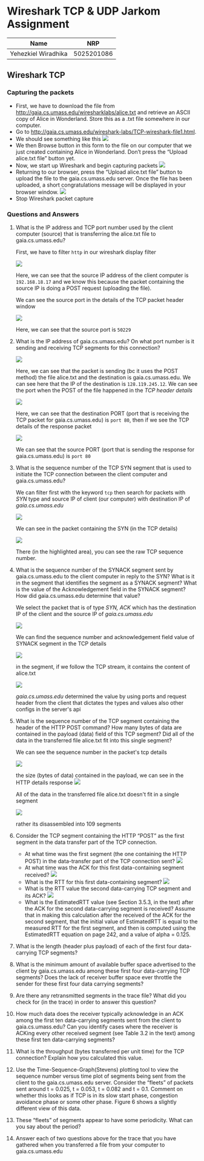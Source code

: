 # Wireshark TCP & UDP Jarkom Assignment

<table>
<tbody>
  <thead>
    <tr>
      <th>Name</th>
      <th>NRP</th>
    </tr>
  </thead>
  <tbody>
    <tr>
      <td>Yehezkiel Wiradhika</td>
      <td>5025201086</td>
    </tr>
  </tbody>
</table>

## Wireshark TCP

### Capturing the packets

- First, we have to download the file from http://gaia.cs.umass.edu/wiresharklabs/alice.txt and retrieve an ASCII copy of Alice in Wonderland. Store this as a .txt file somewhere in our computer.
- Go to http://gaia.cs.umass.edu/wireshark-labs/TCP-wireshark-file1.html.
- We should see something like this
  <img src="assets/webpage.png" />
- We then Browse button in this form to the file on our computer that we just
  created containing Alice in Wonderland. Don’t press the “Upload alice.txt file”
  button yet.
- Now, we start up Wireshark and begin capturing packets
  <img src="assets/start_capture.png" />
- Returning to our browser, press the “Upload alice.txt file” button to upload the
  file to the gaia.cs.umass.edu server. Once the file has been uploaded, a short
  congratulations message will be displayed in your browser window.
  <img src="assets/congratulations.png" />
- Stop Wireshark packet capture

### Questions and Answers

1. What is the IP address and TCP port number used by the client computer (source)
   that is transferring the alice.txt file to gaia.cs.umass.edu?

   First, we have to filter <code>http</code> in our wireshark display filter

   <img src="assets/source_ip.png" />

   Here, we can see that the source IP address of the client computer is <code>192.168.18.17</code> and we know this because the packet containing the source IP is doing a POST request (uploading the file).

   We can see the source port in the details of the TCP packet header window

   <img src="assets/source_port.png" />

   Here, we can see that the source port is <code>50229</code>

2. What is the IP address of gaia.cs.umass.edu? On what port number is it sending
   and receiving TCP segments for this connection?

   <img src="assets/dest_ip.png" />

   Here, we can see that the packet is sending (bc it uses the POST method) the file alice.txt and the destination is gaia.cs.umass.edu. We can see here that the IP of the destination is <code>128.119.245.12</code>. We can see the port when the POST of the file happened in the _TCP header details_

   <img src="assets/dest_port_upload.png" />

   Here, we can see that the destination PORT (port that is receiving the TCP packet for gaia.cs.umass.edu) is <code>port 80</code>, then if we see the TCP details of the response packet

   <img src="assets/src_port_upload.png" />

   We can see that the source PORT (port that is sending the response for gaia.cs.umass.edu) is <code>port 80</code>

3. What is the sequence number of the TCP SYN segment that is used to initiate the
   TCP connection between the client computer and gaia.cs.umass.edu?

   We can filter first with the keyword <code>tcp</code> then search for packets with _SYN_ type and source IP of client (our computer) with destination IP of _gaia.cs.umass.edu_

   <img src="assets/syn_packet.png" />

   We can see in the packet containing the SYN (in the TCP details)

   <img src="assets/syn_raw.png" />

   There (in the highlighted area), you can see the raw TCP sequence number.

4. What is the sequence number of the SYNACK segment sent by gaia.cs.umass.edu
   to the client computer in reply to the SYN? What is it in the segment that
   identifies the segment as a SYNACK segment? What is the value of the
   Acknowledgement field in the SYNACK segment? How did gaia.cs.umass.edu
   determine that value?

   We select the packet that is of type _SYN, ACK_ which has the destination IP of the client and the source IP of _gaia.cs.umass.edu_

   <img src="assets/syn_ack_packet.png" />

   We can find the sequence number and acknowledgement field value of SYNACK segment in the TCP details

   <img src="assets/syn_ack_details.png" />

   in the segment, if we follow the TCP stream, it contains the content of alice.txt

   <img src="assets/syn_ack_content.png" />

   _gaia.cs.umass.edu_ determined the value by using ports and request header from the client that dictates the types and values also other configs in the server&apos;s api

5. What is the sequence number of the TCP segment containing the header of the
   HTTP POST command? How many bytes of data are contained in the payload (data) field of this TCP segment? Did all of the data in the transferred file alice.txt fit into this single segment?

   We can see the sequence number in the packet's tcp details

    <img src="assets/http_post_seq.png" />

   the size (bytes of data) contained in the payload, we can see in the HTTP details response
   <img src="assets/http_post_size.png" />

   All of the data in the transferred file alice.txt doesn't fit in a single segment

   <img src="assets/post_segments.png" />

   rather its disassembled into 109 segments

6. Consider the TCP segment containing the HTTP “POST” as the first segment in
   the data transfer part of the TCP connection.

   - At what time was the first segment (the one containing the HTTP POST) in
     the data-transfer part of the TCP connection sent?
     <img src="assets/tcp_sent_time.png" />
   - At what time was the ACK for this first data-containing segment received?
     <img src="assets/ack_arrival_time.png" />
   - What is the RTT for this first data-containing segment?
     <img src="assets/post_rtt.png">
   - What is the RTT value the second data-carrying TCP segment and its ACK?
     <img src="assets/post_2_rtt.png">
   - What is the EstimatedRTT value (see Section 3.5.3, in the text) after the
     ACK for the second data-carrying segment is received? Assume that in
     making this calculation after the received of the ACK for the second segment, that the initial value of EstimatedRTT is equal to the measured RTT for the
     first segment, and then is computed using the EstimatedRTT equation on
     page 242, and a value of alpha = 0.125.

7. What is the length (header plus payload) of each of the first four data-carrying
   TCP segments?
8. What is the minimum amount of available buffer space advertised to the client by
   gaia.cs.umass.edu among these first four data-carrying TCP segments? Does the
   lack of receiver buffer space ever throttle the sender for these first four data carrying segments?
9. Are there any retransmitted segments in the trace file? What did you check for (in
   the trace) in order to answer this question?
10. How much data does the receiver typically acknowledge in an ACK among the
    first ten data-carrying segments sent from the client to gaia.cs.umass.edu? Can
    you identify cases where the receiver is ACKing every other received segment
    (see Table 3.2 in the text) among these first ten data-carrying segments?
11. What is the throughput (bytes transferred per unit time) for the TCP connection?
    Explain how you calculated this value.
12. Use the Time-Sequence-Graph(Stevens) plotting tool to view the sequence
    number versus time plot of segments being sent from the client to the
    gaia.cs.umass.edu server. Consider the “fleets” of packets sent around t = 0.025, t = 0.053, t = 0.082 and t = 0.1. Comment on whether this looks as if TCP is in its slow start phase, congestion avoidance phase or some other phase. Figure 6 shows a slightly different view of this data.
13. These “fleets” of segments appear to have some periodicity. What can you say
    about the period?
14. Answer each of two questions above for the trace that you have gathered when
    you transferred a file from your computer to gaia.cs.umass.edu
